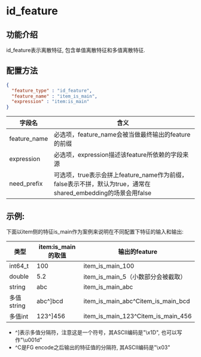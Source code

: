 # id_feature

## 功能介绍

id_feature表示离散特征, 包含单值离散特征和多值离散特征.

## 配置方法

```json
{
  "feature_type" : "id_feature",
  "feature_name" : "item_is_main",
  "expression" : "item:is_main"
}
```

| 字段名          | 含义                                                                            |
| ------------ | ----------------------------------------------------------------------------- |
| feature_name | 必选项，feature_name会被当做最终输出的feature的前缀                                           |
| expression   | 必选项，expression描述该feature所依赖的字段来源                                              |
| need_prefix  | 可选项，true表示会拼上feature_name作为前缀，false表示不拼，默认为true，通常在shared_embedding的场景会用false |

## 示例:

下面以item侧的特征is_main作为案例来说明在不同配置下特征的输入和输出:

| 类型       | item:is_main的取值 | 输出的feature                         |
| -------- | --------------- | ---------------------------------- |
| int64_t  | 100             | item_is_main_100                   |
| double   | 5.2             | item_is_main_5（小数部分会被截取）           |
| string   | abc             | item_is_main_abc                   |
| 多值string | abc^\]bcd       | item_is_main_abc^Citem_is_main_bcd |
| 多值int    | 123^\]456       | item_is_main_123^Citem_is_main_456 |

- ^\]表示多值分隔符，注意这是一个符号，其ASCII编码是"\\x1D", 也可以写作"\\u001d"
- ^C是FG encode之后输出的特征值的分隔符, 其ASCII编码是"\\x03"
